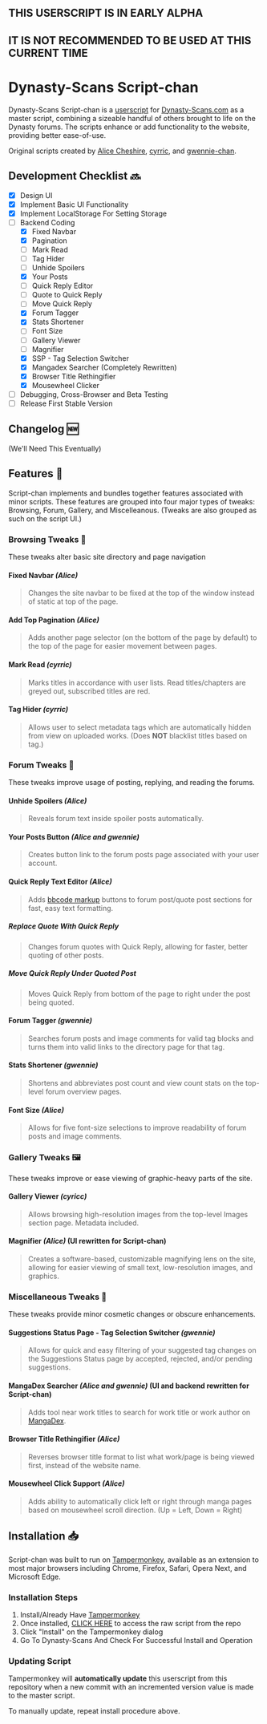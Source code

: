 ## THIS USERSCRIPT IS IN EARLY ALPHA
## IT IS NOT RECOMMENDED TO BE USED AT THIS CURRENT TIME

# Dynasty-Scans Script-chan
Dynasty-Scans Script-chan is a [userscript](https://en.wikipedia.org/wiki/Userscript) for [Dynasty-Scans.com](https://dynasty-scans.com) as a master script, combining a sizeable handful of others brought to life on the Dynasty forums. The scripts enhance or add functionality to the website, providing better ease-of-use.

Original scripts created by [Alice Cheshire](https://github.com/Alice-Cheshire), [cyrric](https://github.com/luejerry), and [gwennie-chan](https://github.com/gwennie-chan).

## Development Checklist :soon:
- [x] Design UI
- [x] Implement Basic UI Functionality
- [x] Implement LocalStorage For Setting Storage
- [ ] Backend Coding
  - [x] Fixed Navbar
  - [x] Pagination
  - [ ] Mark Read
  - [ ] Tag Hider
  - [ ] Unhide Spoilers
  - [x] Your Posts
  - [ ] Quick Reply Editor
  - [ ] Quote to Quick Reply
  - [ ] Move Quick Reply
  - [x] Forum Tagger
  - [x] Stats Shortener
  - [ ] Font Size
  - [ ] Gallery Viewer
  - [ ] Magnifier
  - [x] SSP - Tag Selection Switcher
  - [x] Mangadex Searcher (Completely Rewritten)
  - [x] Browser Title Rethingifier
  - [x] Mousewheel Clicker
- [ ] Debugging, Cross-Browser and Beta Testing
- [ ] Release First Stable Version

## Changelog :new:

(We'll Need This Eventually)

## Features :toolbox:
Script-chan implements and bundles together features associated with minor scripts. These features are grouped into four major types of tweaks: Browsing, Forum, Gallery, and Miscelleanous. (Tweaks are also grouped as such on the script UI.)

### Browsing Tweaks :bookmark_tabs:
These tweaks alter basic site directory and page navigation

#### Fixed Navbar _(Alice)_
> Changes the site navbar to be fixed at the top of the window instead of static at top of the page.
#### Add Top Pagination _(Alice)_
> Adds another page selector (on the bottom of the page by default) to the top of the page for easier movement between pages.
#### Mark Read _(cyrric)_
> Marks titles in accordance with user lists. Read titles/chapters are greyed out, subscribed titles are red.
#### Tag Hider _(cyrric)_
> Allows user to select metadata tags which are automatically hidden from view on uploaded works. (Does **NOT** blacklist titles based on tag.)

### Forum Tweaks :speech_balloon:
These tweaks improve usage of posting, replying, and reading the forums.

#### Unhide Spoilers _(Alice)_
> Reveals forum text inside spoiler posts automatically.
#### Your Posts Button _(Alice and gwennie)_
> Creates button link to the forum posts page associated with your user account.
#### Quick Reply Text Editor _(Alice)_
> Adds [bbcode markup](https://en.wikipedia.org/wiki/BBCode) buttons to forum post/quote post sections for fast, easy text formatting.
##### Replace Quote With Quick Reply
> Changes forum quotes with Quick Reply, allowing for faster, better quoting of other posts.
##### Move Quick Reply Under Quoted Post
> Moves Quick Reply from bottom of the page to right under the post being quoted.
#### Forum Tagger _(gwennie)_
> Searches forum posts and image comments for valid tag blocks and turns them into valid links to the directory page for that tag.
#### Stats Shortener _(gwennie)_
> Shortens and abbreviates post count and view count stats on the top-level forum overview pages.
#### Font Size _(Alice)_
> Allows for five font-size selections to improve readability of forum posts and image comments.

### Gallery Tweaks :framed_picture:
These tweaks improve or ease viewing of graphic-heavy parts of the site.

#### Gallery Viewer _(cyricc)_
> Allows browsing high-resolution images from the top-level Images section page. Metadata included.
#### Magnifier _(Alice)_ (UI rewritten for Script-chan)
> Creates a software-based, customizable magnifying lens on the site, allowing for easier viewing of small text, low-resolution images, and graphics.

### Miscellaneous Tweaks :symbols:
These tweaks provide minor cosmetic changes or obscure enhancements.

#### Suggestions Status Page - Tag Selection Switcher _(gwennie)_
> Allows for quick and easy filtering of your suggested tag changes on the Suggestions Status page by accepted, rejected, and/or pending suggestions.
#### MangaDex Searcher _(Alice and gwennie)_ (UI and backend rewritten for Script-chan)
> Adds tool near work titles to search for work title or work author on [MangaDex](https://mangadex.org/).
#### Browser Title Rethingifier _(Alice)_
> Reverses browser title format to list what work/page is being viewed first, instead of the website name.
#### Mousewheel Click Support _(Alice)_
> Adds ability to automatically click left or right through manga pages based on mousewheel scroll direction. (Up = Left, Down = Right)
  
## Installation :inbox_tray:
Script-chan was built to run on [Tampermonkey](https://www.tampermonkey.net/), available as an extension to most major browsers including Chrome, Firefox, Safari, Opera Next, and Microsoft Edge.

### Installation Steps

1. Install/Already Have [Tampermonkey](https://www.tampermonkey.net/)
1. Once installed, [CLICK HERE](https://github.com/gwennie-chan/Dynasty-Scans-Script-chan/raw/master/Dynasty-Scans%20Script-chan.user.js) to access the raw script from the repo
1. Click "Install" on the Tampermonkey dialog
1. Go To Dynasty-Scans And Check For Successful Install and Operation

### Updating Script

Tampermonkey will **automatically update** this userscript from this repository when a new commit with an incremented version value is made to the master script.

To manually update, repeat install procedure above.

